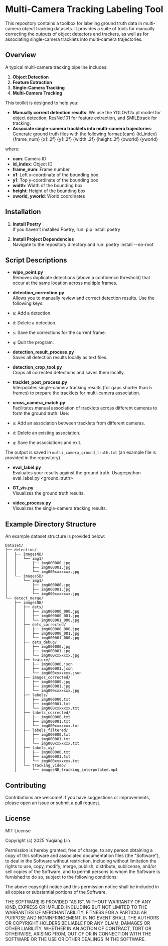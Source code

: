 # Multi-Camera Tracking Labeling Tool

This repository contains a toolbox for labeling ground truth data in multi-camera object tracking datasets. It provides a suite of tools for manually correcting the outputs of object detectors and trackers, as well as for associating single-camera tracklets into multi-camera trajectories.

## Overview

A typical multi-camera tracking pipeline includes:
1. **Object Detection**
2. **Feature Extraction**
3. **Single-Camera Tracking**
4. **Multi-Camera Tracking**

This toolkit is designed to help you:
- **Manually correct detection results**: We use the YOLOv12x.pt model for object detection, ResNet101 for feature extraction, and SMILEtrack for tracking.
- **Associate single-camera tracklets into multi-camera trajectories**: Generate ground truth files with the following format:{cam} {id_index} {frame_num} {x1:.2f} {y1:.2f} {width:.2f} {height:.2f} {xworld} {yworld}

where:
- **cam**: Camera ID
- **id_index**: Object ID
- **frame_num**: Frame number
- **x1**: Left x-coordinate of the bounding box
- **y1**: Top y-coordinate of the bounding box
- **width**: Width of the bounding box
- **height**: Height of the bounding box
- **xworld, yworld**: World coordinates

## Installation

1. **Install Poetry**  
 If you haven't installed Poetry, run: pip install poetry

2. **Install Project Dependencies**  
Navigate to the repository directory and run: poetry install --no-root

## Script Descriptions

- **wipe_point.py**  
Removes duplicate detections (above a confidence threshold) that occur at the same location across multiple frames.

- **detection_correction.py**  
Allows you to manually review and correct detection results. Use the following keys:
- `a`: Add a detection.
- `d`: Delete a detection.
- `s`: Save the corrections for the current frame.
- `q`: Quit the program.

- **detection_result_process.py**  
Saves all detection results locally as text files.

- **detection_crop_tool.py**  
Crops all corrected detections and saves them locally.

- **tracklet_post_process.py**  
Interpolates single-camera tracking results (for gaps shorter than 5 frames) to prepare the tracklets for multi-camera association.

- **cross_camera_match.py**  
Facilitates manual association of tracklets across different cameras to form the ground truth. Use:
- `a`: Add an association between tracklets from different cameras.
- `d`: Delete an existing association.
- `q`: Save the associations and exit.

The output is saved in `multi_camera_ground_truth.txt` (an example file is provided in the repository).

- **eval_label.py**  
Evaluates your results against the ground truth. Usage:python eval_label.py <ground_truth> <prediction>

- **GT_vis.py**  
Visualizes the ground truth results.

- **video_process.py**  
Visualizes the single-camera tracking results.

## Example Directory Structure

An example dataset structure is provided below:


```
Dataset/
├── detection/
│   ├── imagesNB/
│   │   └── img1/
│   │       ├── img000000.jpg
│   │       ├── img000001.jpg
│   │       └── img000xxxxxxx.jpg
│   └── imagesSB/
│       └── img1/
│           ├── img000000.jpg
│           ├── img000001.jpg
│           └── img000xxxxxxx.jpg
└── detect_merge/
    ├── imagesNB/
    │   ├── dets/
    │   │   ├── img000000_000.jpg
    │   │   ├── img000000_001.jpg
    │   │   └── img000001_000.jpg
    │   ├── dets_corrected/
    │   │   ├── img000000_000.jpg
    │   │   ├── img000000_001.jpg
    │   │   └── img000001_000.jpg
    │   ├── dets_debug/
    │   │   ├── img000000.jpg
    │   │   ├── img000001.jpg
    │   │   └── img000xxxxxxx.jpg
    │   ├── feature/
    │   │   ├── img000000.json
    │   │   ├── img000001.json
    │   │   └── img000xxxxxxx.json
    │   ├── images_corrected/
    │   │   ├── img000000.jpg
    │   │   ├── img000001.jpg
    │   │   └── img000xxxxxxx.jpg
    │   ├── labels/
    │   │   ├── img000000.txt
    │   │   ├── img000001.txt
    │   │   └── img000xxxxxxx.txt
    │   ├── labels_corrected/
    │   │   ├── img000000.txt
    │   │   ├── img000001.txt
    │   │   └── img000xxxxxxx.txt
    │   ├── labels_filtered/
    │   │   ├── img000000.txt
    │   │   ├── img000001.txt
    │   │   └── img000xxxxxxx.txt
    │   ├── labels_xy/
    │   │   ├── img000000.txt
    │   │   ├── img000001.txt
    │   │   └── img000xxxxxxx.txt
    │   └── tracking_video/
    │       └── imagesNB_tracking_interpolated.mp4
```


## Contributing

Contributions are welcome! If you have suggestions or improvements, please open an issue or submit a pull request.

## License

MIT License

Copyright (c) 2025 Yuqiang Lin

Permission is hereby granted, free of charge, to any person obtaining a copy
of this software and associated documentation files (the "Software"), to deal
in the Software without restriction, including without limitation the rights
to use, copy, modify, merge, publish, distribute, sublicense, and/or sell
copies of the Software, and to permit persons to whom the Software is
furnished to do so, subject to the following conditions:

The above copyright notice and this permission notice shall be included in all
copies or substantial portions of the Software.

THE SOFTWARE IS PROVIDED "AS IS", WITHOUT WARRANTY OF ANY KIND, EXPRESS OR
IMPLIED, INCLUDING BUT NOT LIMITED TO THE WARRANTIES OF MERCHANTABILITY,
FITNESS FOR A PARTICULAR PURPOSE AND NONINFRINGEMENT. IN NO EVENT SHALL THE
AUTHORS OR COPYRIGHT HOLDERS BE LIABLE FOR ANY CLAIM, DAMAGES OR OTHER
LIABILITY, WHETHER IN AN ACTION OF CONTRACT, TORT OR OTHERWISE, ARISING FROM,
OUT OF OR IN CONNECTION WITH THE SOFTWARE OR THE USE OR OTHER DEALINGS IN THE
SOFTWARE.





